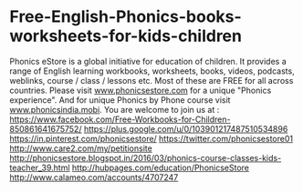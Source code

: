 # Free-English-Phonics-books-worksheets-for-kids-children
 Phonics eStore is a global initiative for education of children. It provides a range of English learning workbooks, worksheets, books, videos, podcasts, weblinks, course / class / lessons etc. Most of these are FREE for all across countries.   Please visit www.phonicsestore.com for a unique "Phonics experience".   And for unique Phonics by Phone course visit www.phonicsindia.mobi.        You are welcome to join us at : https://www.facebook.com/Free-Workbooks-for-Children-850861641675752/ https://plus.google.com/u/0/103901217487510534896 https://in.pinterest.com/phonicsestore/ https://twitter.com/phonicsestore01 http://www.care2.com/my/petitionsite http://phonicsestore.blogspot.in/2016/03/phonics-course-classes-kids-teacher_39.html http://hubpages.com/education/PhonicseStore http://www.calameo.com/accounts/4707247
